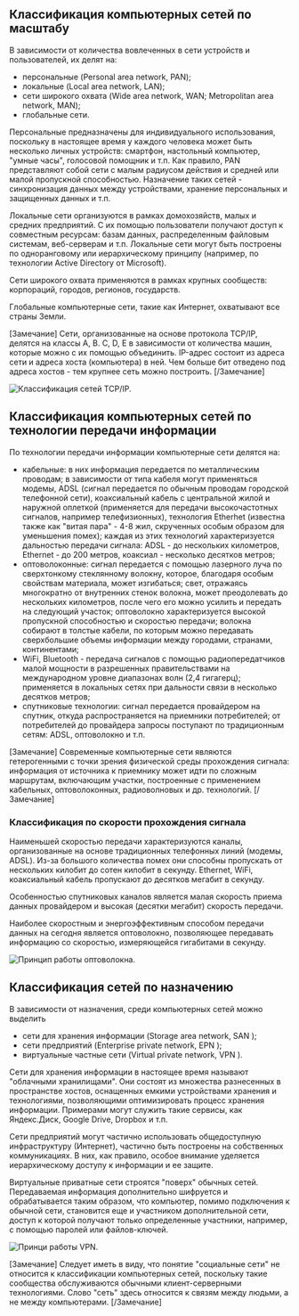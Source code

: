 ## Классификация компьютерных сетей по масштабу

В зависимости от количества вовлеченных в сети устройств и пользователей, их делят на:

* персональные (Personal area network,  PAN);
* локальные (Local area network, LAN);
* сети широкого охвата (Wide area network, WAN; Metropolitan area network, MAN);
* глобальные сети.

Персональные предназначены для индивидуального использования, поскольку в настоящее время у каждого человека может быть несколько личных устройств: смартфон, настольный компьютер, "умные часы", голосовой помощник и т.п. Как правило, PAN представляют собой сети с малым радиусом действия и средней  или малой пропускной способностью. Назначение таких сетей - синхронизация данных между устройствами, хранение персональных и защищенных данных и т.п.

Локальные сети организуются в рамках домохозяйств, малых и средних предприятий. С их помощью пользователи получают доступ к совместным ресурсам: базам данных, распределенным файловым системам, веб-серверам и т.п. Локальные сети могут быть построены по одноранговому или иерархическому принципу (например, по технологии Active Directory от Microsoft).

Сети широкого охвата применяются в рамках крупных сообществ: корпораций, городов, регионов, государств.

Глобальные компьютерные сети, такие как Интернет, охватывают все страны Земли.

[Замечание]
Сети, организованные на основе протокола TCP/IP, делятся на классы A, B. C, D, E в зависимости от количества машин, которые можно с их помощью объединить. IP-адрес  состоит из адреса сети и адреса хоста (компьютера) в ней. Чем больше бит отведено под адреса хостов - тем крупнее сеть можно построить.
[/Замечание]

![Классификация сетей TCP/IP.](https://a24.biz/assets/files/handbook/images/d8/3d/d83d7eb27769d836d6ccb52f0da59c95)


## Классификация компьютерных сетей по технологии передачи информации

По технологии передачи информации компьютерные сети делятся на:

* кабельные: в них информация передается по металлическим проводам; в зависимости от типа кабеля могут применяться модемы, ADSL (сигнал передается по обычным проводам городской телефонной сети), коаксиальный кабель с центральной жилой и наружной оплеткой (применяется для передачи высокочастотных сигналов, например телефизионных), технология Etherhet (известна также как "витая пара" - 4-8 жил, скрученных особым образом для уменьшения помех); каждая из этих технологий характеризуется дальностью передачи сигнала: ADSL - до нескольких километров, Ethernet - до 200 метров, коаксиал - несколько десятков метров;
* оптоволоконные: сигнал передается с помощью лазерного луча по сверхтонкому стеклянному волокну, которое, благодаря особым свойствам материала, может изгибаться; свет, отражаясь многократно от внутренних стенок волокна, может преодолевать до нескольких километров, после чего его можно усилить и  передать на  следующий участок; оптоволокно характеризуется высокой пропускной способностью и скоростью передачи; волокна собирают в толстые кабели, по которым можно передавать сверхбольшие объемы информации между городами, странами, континентами;
* WiFi, Bluetooth - передача сигналов с помощью радиопередатчиков малой мощности в разрешенных правительствами на международном уровне диапазонах волн (2,4 гигагерц); применяется в локальных сетях при дальности связи в несколько десятков метров;
* спутниковые технологии: сигнал передается провайдером на спутник, откуда распространяется на приемники потребителей; от потребителей до провайдера запросы поступают по традиционным сетям: ADSL, оптоволокно и т.п.

[Замечание]
Современные компьютерные сети являются гетерогенными с точки зрения физической среды прохождения сигнала: информация от источника к приемнику может идти по сложным маршрутам, включающим участки, построенные с применением кабельных, оптоволоконных, радиоволновых и др. технологий.
[/Замечание]

### Классификация по скорости прохождения сигнала

Наименьшей скоростью передачи характеризуются каналы, организованные на основе традиционных телефонных линий (модемы, ADSL). Из-за большого количества помех они способны пропускать от нескольких килобит до сотен килобит в секунду. Ethernet, WiFi, коаксиальный кабель пропускают до десятков мегабит в секунду.

Особенностью спутниковых каналов является малая скорость приема данных провайдером и высокая (десятки мегабит) скорость передачи.

Наиболее скоростным и энергоэффективным способом передачи данных на сегодня является оптоволокно, позволяющее передавать информацию со скоростью, измеряющейся гигабитами в секунду.

![Принцип работы оптоволокна.](https://a24.biz/assets/files/handbook/images/d0/92/d0924ad375b541ac44667f4f81a9d056)


## Классификация сетей по назначению

В зависимости от назначения, среди компьютерных сетей можно выделить

* сети для хранения информации (Storage area network, SAN );
* сети предприятий (Enterprise private network,  EPN );
* виртуальные частные сети (Virtual private network,  VPN ).

Сети для хранения информации в настоящее время называют "облачными хранилищами". Они состоят из множества разнесенных в пространстве хостов, оснащенных емкими устройствами хранения и технологиями, позволяющими оптимизировать процесс хранения информации. Примерами могут служить такие сервисы, как Яндекс.Диск, Google Drive, Dropbox и т.п.

Сети предприятий могут частично использовать общедоступную инфраструктуру (Интернет), частично быть построены на собственных коммуникациях. В них, как правило, особое внимание уделяется иерархическому доступу к информации и ее защите.

Виртуальные приватные сети строятся "поверх" обычных сетей. Передаваемая информация дополнительно шифруется и обрабатывается таким образом, что компьютер, помимо подключения к обычной сети, становится еще и участником дополнительной сети, доступ к которой получают только определенные участники, например, с помощью паролей или файлов-ключей.

![Принци работы VPN.](https://a24.biz/assets/files/handbook/images/bf/1c/bf1c59d6cb46975cd604233578eca040)


[Замечание]
Следует иметь в виду, что понятие "социальные сети" не относится к классификации компьютерных сетей, поскольку такие сообщества обслуживаются обычными клиент-серверными технологиями. Слово "сеть" здесь относится к связям между людьми, а не между компьютерами.
[/Замечание]